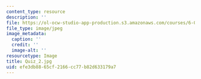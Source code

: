 ```yaml
---
content_type: resource
description: ''
file: https://ol-ocw-studio-app-production.s3.amazonaws.com/courses/6-041sc-probabilistic-systems-analysis-and-applied-probability-fall-2013/efe3db8865cf2166cc77b82d633179a7_Quiz_2.jpg
file_type: image/jpeg
image_metadata:
  caption: ''
  credit: ''
  image-alt: ''
resourcetype: Image
title: Quiz_2.jpg
uid: efe3db88-65cf-2166-cc77-b82d633179a7
---
```

